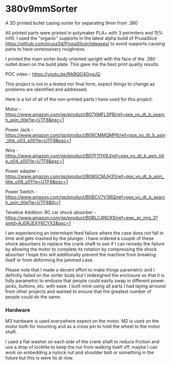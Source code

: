 # 380v9mmSorter
A 3D printed bullet casing sorter for separating 9mm from .380 

All printed parts were printed in polymaker PLA+ with 3 perimiters and 15% infill. I used the "organic" supports
in the latest alpha build of PrusaSlice https://github.com/prusa3d/PrusaSlicer/releases/  to avoid supports causing 
parts to have unnessesary roughness. 

I printed the main sorter body oriented upright with the face of the .380 outlet down on the build plate. 
This gave me the best print quality results. 

POC video - https://youtu.be/RARQG4GygJQ

This project is not in a tested nor final form, expect things to change as problems are identified and addressed. 

Here is a list of all of the non-printed parts I have used for this project:

Motor - https://www.amazon.com/gp/product/B07XMFLSPB/ref=ppx_yo_dt_b_search_asin_title?ie=UTF8&psc=1

Power Jack - https://www.amazon.com/gp/product/B08CMMQMP6/ref=ppx_yo_dt_b_asin_title_o03_s00?ie=UTF8&psc=1

Wire - https://www.amazon.com/gp/product/B07F111X9J/ref=ppx_yo_dt_b_asin_title_o04_s00?ie=UTF8&psc=1

Power adapter - https://www.amazon.com/gp/product/B08GCMJH31/ref=ppx_yo_dt_b_asin_title_o06_s01?ie=UTF8&psc=1

Power Switch - https://www.amazon.com/gp/product/B0BCV7V3RQ/ref=ppx_yo_dt_b_search_asin_title?ie=UTF8&th=1

Tenetive Addition:
RC car shock absorber - https://www.amazon.com/gp/product/B0BLC4NCK9/ref=ewc_pr_img_3?smid=AJ0RJEXY6CYX2&psc=1

I am experiencing an intermitant feed failure where the case does not fall in time and gets mashed by the plunger. 
I have ordered a couple of these shock absorbers to replace the crank shaft to see if I can remedy the failure by 
allowing the motor to complete its rotation by compressing the shock absorber I hope this will additionally prevent 
the machine from breaking itself or from deforming the jammed case. 

Please note that I made a decent effort to make things parametric and I definitly failed on the sorter body
but I redesigned the enclosure so that it is fully parametric to endusre that people could easily swap in 
different power jacks, buttons, etc. with ease. I built mine using all parts I had laying arround from other projects
and wanted to ensure that the greatest number of people could do the same. 

### Hardware
M3 hardware is used everywhere expect on the motor. M2 is used on the motor both for mounting and as a cross pin
 to hold the wheel to the motor shaft.

I used a flat washer on each side of the crank shaft to reduce friction and use a drop of locktite to 
keep the nut from walking itself off. maybe I can work on embedding a nylock nut and shoulder bolt or something
in the future but this is were its at now. 